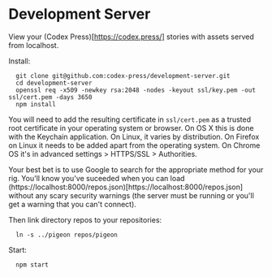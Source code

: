 # Development Server

View your (Codex Press)[https://codex.press/] stories with assets served from localhost.

Install:
```
  git clone git@github.com:codex-press/development-server.git
  cd development-server
  openssl req -x509 -newkey rsa:2048 -nodes -keyout ssl/key.pem -out ssl/cert.pem -days 3650
  npm install
```

You will need to add the resulting certificate in `ssl/cert.pem` as a trusted root certificate in your operating system or browser. On OS X this is done with the Keychain application. On Linux, it varies by distribution. On Firefox on Linux it needs to be added apart from the operating system. On Chrome OS it's in advanced settings > HTTPS/SSL > Authorities.

Your best bet is to use Google to search for the appropriate method for your rig. You'll know you've suceeded when you can load (https://localhost:8000/repos.json)[https://localhost:8000/repos.json] without any scary security warnings (the server must be running or you'll get a warning that you can't connect).

Then link directory repos to your repositories:
```
  ln -s ../pigeon repos/pigeon
```

Start:

```
  npm start
```

